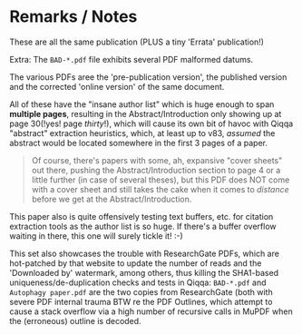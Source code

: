 # Remarks / Notes

These are all the same publication (PLUS a tiny 'Errata' publication!)

Extra: The `BAD-*.pdf` file exhibits several PDF malformed datums.

The various PDFs aree the 'pre-publication version', the published version and the corrected 'online version' of the same document.

All of these have the "insane author list" which is huge enough to span **multiple pages**, resulting in the Abstract/Introduction only showing up at page 30(!yes! page *thirty*!), which will cause its own bit of havoc with Qiqqa "abstract" extraction heuristics, which, at least up to v83, *assumed* the abstract would be located somewhere in the first 3 pages of a paper. 

> Of course, there's papers with some, ah, expansive "cover sheets" out there, pushing the Abstract/Introduction section to page 4 or a little further (in case of several theses), but this PDF does NOT come with a cover sheet and still takes the cake when it comes to *distance* before we get at the Abstract/Introduction.

This paper also is quite offensively testing text buffers, etc. for citation extraction tools as the author list is so huge. If there's a buffer overflow waiting in there, this one will surely tickle it! :-)

This set also showcases the trouble with ResearchGate PDFs, which are hot-patched by that website to update the number of reads and the 'Downloaded by' watermark, among others, thus killing the SHA1-based uniqueness/de-duplication checks and tests in Qiqqa:
`BAD-*.pdf` and `Autophagy paper.pdf` are the two copies from ResearchGate (both with severe PDF internal trauma BTW re the PDF Outlines, which attempt to cause a stack overflow via a high number of recursive calls in MuPDF when the (erroneous) outline is decoded.

